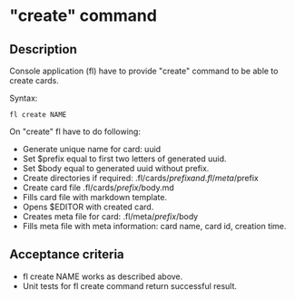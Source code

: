 # "create" command

## Description

Console application (fl) have to provide "create" command to be able to create cards.

Syntax:

    fl create NAME

On "create" fl have to do following:

  * Generate unique name for card: uuid
  * Set $prefix equal to first two letters of generated uuid.
  * Set $body equal to generated uuid without prefix.
  * Create directories if required: .fl/cards/$prefix and .fl/meta/$prefix
  * Create card file .fl/cards/$prefix/$body.md
  * Fills card file with markdown template.
  * Opens $EDITOR with created card.
  * Creates meta file for card: .fl/meta/$prefix/$body
  * Fills meta file with meta information: card name, card id, creation time.

## Acceptance criteria

* fl create NAME works as described above.
* Unit tests for fl create command return successful result.
